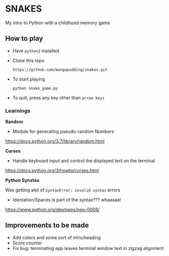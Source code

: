 # SNAKES 

My intro to Python with a childhood memory game

## How to play

- Have `python2` installed

- Clone this repo

  `https://github.com/mengopudding/snakes.git`
- To start playing

  `python snake_game.py`

- To quit, press any key other than `arrow keys`

### Learnings

**Random**

- Module for generating pseudo-random Numbers

https://docs.python.org/3.7/library/random.html

**Curses**
  
  - Handle keyboard input and control the displayed text on the terminal
  
  https://docs.python.org/3/howto/curses.html

**Python Synxtax**

Was getting alot of `SyntaxError: invalid syntax` errors  

- Identation/Spaces is part of the syntax??? whaaaaa! 

https://www.python.org/dev/peps/pep-0008/


## Improvements to be made

- Add colors and some sort of intro/heading  
- Score counter
- Fix bug: terminating app leaves terminal window text in zigzag alignment
